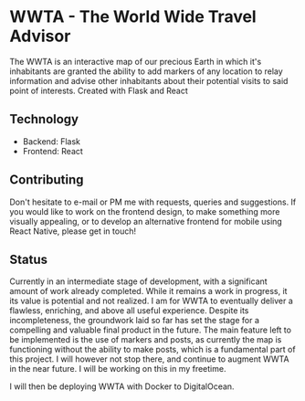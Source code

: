 # WWTA - The World Wide Travel Advisor
The WWTA is an interactive map of our precious Earth in which it's inhabitants are granted the ability to add markers of any location to relay information and advise other inhabitants about their potential visits to said point of interests. Created with Flask and React

## Technology
* Backend: Flask
* Frontend: React
## Contributing
Don't hesitate to e-mail or PM me with requests, queries and suggestions. If you would like to work on the frontend design, to make something more visually appealing, or to develop an alternative frontend for mobile using React Native, please get in touch!
## Status 
Currently in an intermediate stage of development, with a significant amount of work already completed. While it remains a work in progress, it its value is potential and not realized. I am for WWTA to eventually deliver a flawless, enriching, and above all useful experience. Despite its incompleteness, the groundwork laid so far has set the stage for a compelling and valuable final product in the future. The main feature left to be implemented is the use of markers and posts, as currently the map is functioning without the ability to make posts, which is a fundamental part of this project. I will however not stop there, and continue to augment WWTA in the near future. I will be working on this in my freetime. 

I will then be deploying WWTA with Docker to DigitalOcean.
